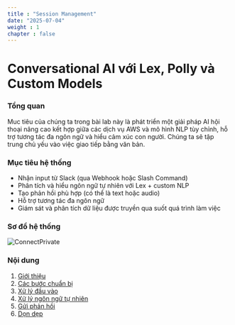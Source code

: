 ```yaml
---
title : "Session Management"
date: "2025-07-04" 
weight : 1 
chapter : false
---
```

# Conversational AI với Lex, Polly và Custom Models

### Tổng quan

Muc tiêu của chúng ta trong bài lab này là phát triển một giải pháp AI hội thoại nâng cao kết hợp giữa các dịch vụ AWS và mô hình NLP tùy chỉnh, hỗ trợ tương tác đa ngôn ngữ và hiểu cảm xúc con người. Chúng ta sẽ tập trung chủ yếu vào việc giao tiếp bằng văn bản. 

### Mục tiêu hệ thống

- Nhận input từ Slack (qua Webhook hoặc Slash Command)
- Phân tích và hiểu ngôn ngữ tự nhiên với Lex + custom NLP
- Tạo phản hồi phù hợp (có thể là text hoặc audio)
- Hỗ trợ tương tác đa ngôn ngữ
- Giám sát và phân tích dữ liệu được truyền qua suốt quá trình làm việc

### Sơ đồ hệ thống

![ConnectPrivate](/images/LexnPolly.png) 

### Nội dung

 1. [Giới thiệu](1-introduce/)
 2. [Các bước chuẩn bị](2-Prerequiste/)
 3. [Xử lý đầu vào](3-Processing%20Incoming%20message/)
 4. [Xử lý ngôn ngữ tự nhiên](4-Generate%20response/)
 5. [Gửi phản hồi](5-Send%20output)
 6. [Dọn dẹp](6-Cleanup/)


